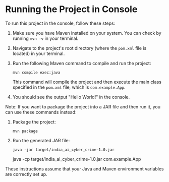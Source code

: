 # Running the Project in Console

To run this project in the console, follow these steps:

1. Make sure you have Maven installed on your system. You can check by running `mvn -v` in your terminal.

2. Navigate to the project's root directory (where the `pom.xml` file is located) in your terminal.

3. Run the following Maven command to compile and run the project:

   ```
   mvn compile exec:java
   ```

   This command will compile the project and then execute the main class specified in the `pom.xml` file, which is `com.example.App`.

4. You should see the output "Hello World!" in the console.

Note: If you want to package the project into a JAR file and then run it, you can use these commands instead:

1. Package the project:
   ```
   mvn package
   ```

2. Run the generated JAR file:
   ```
   java -jar target/india_ai_cyber_crime-1.0.jar
   ```
   java -cp target/india_ai_cyber_crime-1.0.jar com.example.App

These instructions assume that your Java and Maven environment variables are correctly set up.